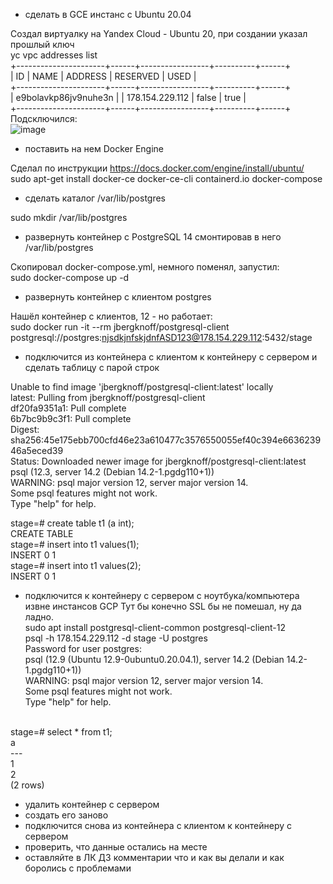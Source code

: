 - сделать в GCE инстанс с Ubuntu 20.04

Создал виртуалку на Yandex Cloud - Ubuntu 20, при создании указал прошлый ключ<BR>
 yc vpc addresses list<BR>
+----------------------+------+-----------------+----------+------+<BR>
|          ID          | NAME |     ADDRESS     | RESERVED | USED |<BR>
+----------------------+------+-----------------+----------+------+<BR>
| e9bolavkp86jv9nuhe3n |      | 178.154.229.112 | false    | true |<BR>
+----------------------+------+-----------------+----------+------+<BR>
 Подсключился:<BR>
  ![image](https://user-images.githubusercontent.com/16693077/158060193-12646254-3c74-4cc5-8eef-1f8e0593e9e1.png)

- поставить на нем Docker Engine
 
 Сделал по инструкции https://docs.docker.com/engine/install/ubuntu/<BR>
 sudo apt-get install docker-ce docker-ce-cli containerd.io docker-compose
- сделать каталог /var/lib/postgres
 
 sudo mkdir /var/lib/postgres
- развернуть контейнер с PostgreSQL 14 смонтировав в него /var/lib/postgres
 
 Скопировал docker-compose.yml, немного поменял, запустил:<BR>
 sudo docker-compose up -d
- развернуть контейнер с клиентом postgres
 
 Нашёл контейнер с клиентов, 12 - но работает:<BR>
 sudo docker run -it --rm jbergknoff/postgresql-client postgresql://postgres:njsdkjnfskjdnfASD123@178.154.229.112:5432/stage 
- подключится из контейнера с клиентом к контейнеру с сервером и сделать таблицу с парой строк

 Unable to find image 'jbergknoff/postgresql-client:latest' locally<BR>
latest: Pulling from jbergknoff/postgresql-client<BR>
df20fa9351a1: Pull complete<BR>
6b7bc9b9c3f1: Pull complete<BR>
Digest: sha256:45e175ebb700cfd46e23a610477c3576550055ef40c394e663623946a5eced39<BR>
Status: Downloaded newer image for jbergknoff/postgresql-client:latest<BR>
psql (12.3, server 14.2 (Debian 14.2-1.pgdg110+1))<BR>
WARNING: psql major version 12, server major version 14.<BR>
         Some psql features might not work.<BR>
Type "help" for help.<BR>

stage=# create table t1 (a int);<BR>
CREATE TABLE<BR>
stage=# insert into t1 values(1);<BR>
INSERT 0 1<BR>
stage=# insert into t1 values(2);<BR>
INSERT 0 1<BR>

- подключится к контейнеру с сервером с ноутбука/компьютера извне инстансов GCP
Тут бы конечно SSL бы не помешал, ну да ладно.<BR>
sudo apt install postgresql-client-common postgresql-client-12<BR>
psql -h 178.154.229.112 -d stage -U postgres<BR>
Password for user postgres:<BR>
psql (12.9 (Ubuntu 12.9-0ubuntu0.20.04.1), server 14.2 (Debian 14.2-1.pgdg110+1))<BR>
WARNING: psql major version 12, server major version 14.<BR>
         Some psql features might not work.<BR>
Type "help" for help.<BR>
<BR>
stage=# select * from t1;<BR>
 a<BR>
---<BR>
 1<BR>
 2<BR>
(2 rows)<BR>

- удалить контейнер с сервером
- создать его заново
- подключится снова из контейнера с клиентом к контейнеру с сервером
- проверить, что данные остались на месте
- оставляйте в ЛК ДЗ комментарии что и как вы делали и как боролись с проблемами
